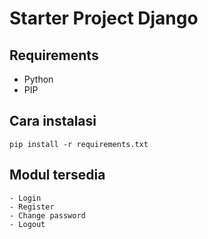 # Starter Project Django

## Requirements
- Python
- PIP

## Cara instalasi
```
pip install -r requirements.txt
```

## Modul tersedia
```
- Login
- Register
- Change password
- Logout
```

